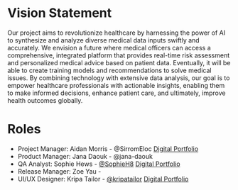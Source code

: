# Vision Statement

Our project aims to revolutionize healthcare by harnessing the power of AI to synthesize and analyze diverse medical data inputs swiftly and accurately. We envision a future where medical officers can access a comprehensive, integrated platform that provides real-time risk assessment and personalized medical advice based on patient data. Eventually, it will be able to create training models and recommendations to solve medical issues. By combining technology with extensive data analysis, our goal is to empower healthcare professionals with actionable insights, enabling them to make informed decisions, enhance patient care, and ultimately, improve health outcomes globally.



# Roles
- Project Manager: Aidan Morris - @SirromEloc [Digital Portfolio](https://codermerlin.academy/users/aidan-morris/Digital%20Portfolio/index.html)
- Product Manager: Jana Daouk - @jana-daouk
- QA Analyst: Sophie Hews - [@SophieH8](https://github.com/SophieH8) [Digital Portfolio](https://codermerlin.academy/users/sophie-hews/Digital%20Portfolio/index.html)
- Release Manager: Zoe Yau -
- UI/UX Designer: Kripa Tailor - [@kripatailor](https://github.com/kripatailor) [Digital Portfolio](https://codermerlin.academy/users/kripa-tailor/Digital%20Portfolio/index.html)


